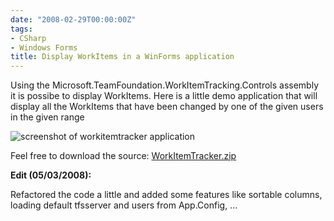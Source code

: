 ```yaml
---
date: "2008-02-29T00:00:00Z"
tags:
- CSharp
- Windows Forms
title: Display WorkItems in a WinForms application
---
```

Using the Microsoft.TeamFoundation.WorkItemTracking.Controls assembly it is possibe to display WorkItems. Here is a little demo application that will display all the WorkItems that have been changed by one of the given users in the given range

![screenshot of workitemtracker application](http://www.timvw.be/wp-content/images/workitemtracker.gif)

Feel free to download the source: [WorkItemTracker.zip](http://www.timvw.be/wp-content/code/csharp/WorkItemTracker.zip)

**Edit (05/03/2008):** 
  
Refactored the code a little and added some features like sortable columns, loading default tfsserver and users from App.Config, ...
